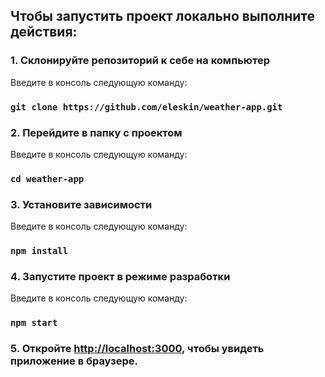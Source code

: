 ## Чтобы запустить проект локально выполните действия:

### 1. Склонируйте репозиторий к себе на компьютер
Введите в консоль следующую команду:
### `git clone https://github.com/eleskin/weather-app.git`

### 2. Перейдите в папку с проектом
Введите в консоль следующую команду:
### `cd weather-app`

### 3. Установите зависимости
Введите в консоль следующую команду:
### `npm install`

### 4. Запустите проект в режиме разработки
Введите в консоль следующую команду:
### `npm start`


### 5. Откройте [http://localhost:3000](http://localhost:3000), чтобы увидеть приложение в браузере.
